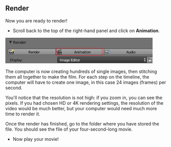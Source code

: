 ## Render

Now you are ready to render!

+ Scroll back to the top of the right-hand panel and click on **Animation**.

![Click on animation](images/blender-100-end-frame.png)

The computer is now creating hundreds of single images, then stitching them all together to make the film. For each step on the timeline, the computer will have to create one image, in this case 24 images (frames) per second.

You'll notice that the resolution is not high: if you zoom in, you can see the pixels. If you had chosen HD or 4K rendering settings, the resolution of the video would be much better, but your computer would need much more time to render it.

Once the render has finished, go to the folder where you have stored the file. You should see the file of your four-second-long movie.

+ Now play your movie!
